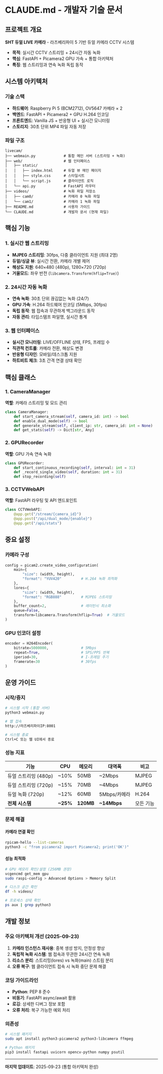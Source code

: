 # CLAUDE.md - 개발자 기술 문서

## 프로젝트 개요

**SHT 듀얼 LIVE 카메라** - 라즈베리파이 5 기반 듀얼 카메라 CCTV 시스템
- **목적**: 실시간 CCTV 스트리밍 + 24시간 자동 녹화
- **핵심**: FastAPI + Picamera2 GPU 가속 + 통합 아키텍처
- **특징**: 웹 스트리밍과 연속 녹화 독립 동작

## 시스템 아키텍처

### 기술 스택
- **하드웨어**: Raspberry Pi 5 (BCM2712), OV5647 카메라 × 2
- **백엔드**: FastAPI + Picamera2 + GPU H.264 인코딩
- **프론트엔드**: Vanilla JS + 반응형 UI + 실시간 모니터링
- **스토리지**: 30초 단위 MP4 파일 자동 저장

### 파일 구조
```
livecam/
├── webmain.py             # 통합 메인 서버 (스트리밍 + 녹화)
├── web/                   # 웹 인터페이스
│   ├── static/
│   │   ├── index.html     # 듀얼 뷰 메인 페이지
│   │   ├── style.css      # 스타일시트
│   │   └── script.js      # 클라이언트 로직
│   └── api.py             # FastAPI 라우터
├── videos/                # 녹화 파일 저장소
│   ├── cam0/              # 카메라 0 녹화 파일
│   └── cam1/              # 카메라 1 녹화 파일
├── README.md              # 사용자 가이드
└── CLAUDE.md              # 개발자 문서 (현재 파일)
```

## 핵심 기능

### 1. 실시간 웹 스트리밍
- **MJPEG 스트리밍**: 30fps, 다중 클라이언트 지원 (최대 2명)
- **듀얼/싱글 뷰**: 실시간 전환, 카메라 개별 제어
- **해상도 지원**: 640×480 (480p), 1280×720 (720p)
- **거울모드**: 좌우 반전 (`libcamera.Transform(hflip=True)`)

### 2. 24시간 자동 녹화
- **연속 녹화**: 30초 단위 끊김없는 녹화 (24/7)
- **GPU 가속**: H.264 하드웨어 인코딩 (5Mbps, 30fps)
- **독립 동작**: 웹 접속과 무관하게 백그라운드 동작
- **자동 관리**: 타임스탬프 파일명, 실시간 통계

### 3. 웹 인터페이스
- **실시간 모니터링**: LIVE/OFFLINE 상태, FPS, 프레임 수
- **직관적 컨트롤**: 카메라 전환, 해상도 변경
- **반응형 디자인**: 모바일/데스크톱 지원
- **하트비트 체크**: 3초 간격 연결 상태 확인

## 핵심 클래스

### 1. CameraManager
**역할**: 카메라 스트리밍 및 모드 관리
```python
class CameraManager:
    def start_camera_stream(self, camera_id: int) -> bool
    def enable_dual_mode(self) -> bool
    def generate_stream(self, client_ip: str, camera_id: int = None)
    def get_stats(self) -> Dict[str, Any]
```

### 2. GPURecorder
**역할**: GPU 가속 연속 녹화
```python
class GPURecorder:
    def start_continuous_recording(self, interval: int = 31)
    def _record_single_video(self, duration: int = 31)
    def stop_recording(self)
```

### 3. CCTVWebAPI
**역할**: FastAPI 라우팅 및 API 엔드포인트
```python
class CCTVWebAPI:
    @app.get("/stream/{camera_id}")
    @app.post("/api/dual_mode/{enable}")
    @app.get("/api/stats")
```

## 중요 설정

### 카메라 구성
```python
config = picam2.create_video_configuration(
    main={
        "size": (width, height),
        "format": "YUV420"         # H.264 녹화 최적화
    },
    lores={
        "size": (width, height),
        "format": "RGB888"         # MJPEG 스트리밍
    },
    buffer_count=2,                # 레이턴시 최소화
    queue=False,
    transform=libcamera.Transform(hflip=True)  # 거울모드
)
```

### GPU 인코더 설정
```python
encoder = H264Encoder(
    bitrate=5000000,               # 5Mbps
    repeat=True,                   # SPS/PPS 반복
    iperiod=30,                    # I-프레임 주기
    framerate=30                   # 30fps
)
```

## 운영 가이드

### 시작/중지
```bash
# 시스템 시작 (통합 서버)
python3 webmain.py

# 웹 접속
http://라즈베리파이IP:8001

# 시스템 종료
Ctrl+C 또는 웹 UI에서 종료
```

### 성능 지표
| 기능 | CPU | 메모리 | 대역폭 | 비고 |
|------|-----|--------|--------|------|
| 듀얼 스트리밍 (480p) | ~10% | 50MB | ~2Mbps | MJPEG |
| 듀얼 스트리밍 (720p) | ~15% | 70MB | ~4Mbps | MJPEG |
| 듀얼 녹화 (720p) | ~12% | 60MB | 5Mbps/카메라 | H.264 |
| **전체 시스템** | **~25%** | **120MB** | **~14Mbps** | 모든 기능 |

### 문제 해결

#### 카메라 연결 확인
```bash
rpicam-hello --list-cameras
python3 -c "from picamera2 import Picamera2; print('OK')"
```

#### 성능 최적화
```bash
# GPU 메모리 확인/설정 (256MB 권장)
vcgencmd get_mem gpu
sudo raspi-config > Advanced Options > Memory Split

# 디스크 공간 확인
df -h videos/

# 프로세스 상태 확인
ps aux | grep python3
```

## 개발 정보

### 주요 아키텍처 개선 (2025-09-23)
1. **카메라 인스턴스 재사용**: 중복 생성 방지, 안정성 향상
2. **독립적 녹화 시스템**: 웹 접속과 무관한 24시간 연속 녹화
3. **리소스 분리**: 스트리밍(lores) vs 녹화(main) 스트림 분리
4. **오류 복구**: 웹 클라이언트 접속 시 녹화 중단 문제 해결

### 코딩 가이드라인
- **Python**: PEP 8 준수
- **비동기**: FastAPI async/await 활용
- **로깅**: 상세한 디버그 정보 포함
- **오류 처리**: 복구 가능한 예외 처리

### 의존성
```bash
# 시스템 패키지
sudo apt install python3-picamera2 python3-libcamera ffmpeg

# Python 패키지
pip3 install fastapi uvicorn opencv-python numpy psutil
```

---

**마지막 업데이트**: 2025-09-23 (통합 아키텍처 완성)